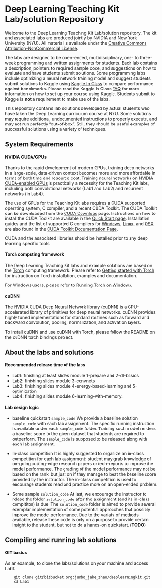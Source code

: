 # Deep Learning Teaching Kit Lab/solution Repository

Welcome to the Deep Learning Teaching Kit Lab/solution repository. The kit and associated labs are produced jointly by NVIDIA and New York University (NYU).  All material is available under the [Creative Commons Attribution-NonCommercial License](http://creativecommons.org/licenses/by-nc/4.0/).

The labs are designed to be open-ended, multidisciplinary, one- to three-week programming and written assignments for students. Each lab contains a description, pointers to required sample code, and suggestions on how to evaluate and have students submit solutions. Some programming labs include optimizing a neural network training model and suggest students submit solutions to Kaggle using [Kaggle In Class](https://inclass.kaggle.com/) to compare performance against benchmarks. Please read the Kaggle In Class [FAQ](https://www.kaggle.com/wiki/KaggleInClass) for more information on how to set up your course using Kaggle. Students submit to Kaggle is **not** a requirement to make use of the labs.

This repository contains lab solutions developed by actual students who have taken the Deep Learning curriculum course at NYU. Some solutions may require additional, undocumented instructions to properly execute, and may not run perfectly “out-of-box”. Still, they should be useful examples of successful solutions using a variety of techniques.

## System Requirements

#### NVIDIA CUDA/GPUs

Thanks to the rapid development of modern GPUs, training deep networks in a large-scale, data-driven context becomes more and more affordable in terms of both time and resource cost.
Training neural networks on [NVIDIA CUDA-enabled GPUs](https://developer.nvidia.com/cuda-gpus) is practically a necessity for the Teaching Kit labs, including both convolutional networks (Lab1 and Lab2) and recurrent networks (in Lab4).

The use of GPUs for the Teaching Kit labs requires a CUDA supported operating system, C compiler, and a recent CUDA Toolkit. The CUDA Toolkit can be downloaded
from the [CUDA Download](https://developer.nvidia.com/cuda-downloads) page. Instructions on how to install the CUDA Toolkit are available in the
[Quick Start page](http://docs.nvidia.com/cuda/cuda-quick-start-guide/index.html). Installation guides and the list of supported C compilers for [Windows](http://docs.nvidia.com/cuda/cuda-installation-guide-microsoft-windows/index.html), [Linux](http://docs.nvidia.com/cuda/cuda-installation-guide-linux/index.html), and
[OSX](http://docs.nvidia.com/cuda/cuda-installation-guide-mac-os-x/index.html) are also found in the [CUDA Toolkit Documentation Page](http://docs.nvidia.com/cuda/index.html).

CUDA and the associated libraries should be installed prior to any deep learning specific tools.

#### Torch computing framework
    
The Deep Learning Teaching Kit labs and example solutions are based on the [Torch](http://torch.ch) computing framework. Please refer to [Getting started with Torch](http://torch.ch/docs/getting-started.html) for instruction on Torch installation, examples and documentation.

For Windows users, please refer to [Running Torch on Windows](https://github.com/torch/torch7/wiki/Windows#using-a-virtual-machine).

#### cuDNN

The NVIDIA CUDA Deep Neural Network library (cuDNN) is a GPU-accelerated library of primitives for deep neural networks. cuDNN provides highly tuned implementations for standard routines such as forward and backward convolution, pooling, normalization, and activation layers.

To install cuDNN and use cuDNN with Torch, please follow the README on the [cuDNN torch bindings](https://github.com/soumith/cudnn.torch) project.

## About the labs and solutions

#### Recommended release time of the labs
* Lab1: finishing at least slides module 1-prepare and 2-dl-basics
* Lab2: finishing slides module 3-convnets
* Lab3: finishing slides module 4-energy-based-learning and 5-optimization
* Lab4: finishing slides module 6-learning-with-memory.


#### Lab design logic
- baseline quickstart `sample_code`
We provide a baseline solution `sample_code` with each lab assignment. The specific running instruction is available under each `sample_code` folder. Training such model renders a baseline score to the given dataset that students are required to outperform. The `sample_code` is supposed to be released along with each lab assignment.

- In-class competition
It is highly suggested to organize an in-class competition for each lab assignment: student may grab knowledge of on-going cutting-edge research papers or tech-reports to improve the model performance.
The grading of the model performance may not be based on the rank, but just on if they manage to beat the baseline score provided by the instructor.
The in-class competition is used to encourage students read and practice more on an open-ended problem.

- Some sample `solution_code`
At last, we encourage the instructor to relase the folder `solution_code` after the assignment (and its in-class compititon) is due. 
The `solution_code` folder is aimed to provide several exemplar implementation of some potential approaches that possibly improve the model performance. Due to the variaty of methods available, release these code is only on a purpose to provide certain insight to the student, but not to do a hands-on quickstart. (**TODO**)

## Compiling and running lab solutions

#### GIT basics

As an example, to clone the labs/solutions on your machine and access Lab1:
```
    git clone git@bitbucket.org:junbo_jake_zhao/deeplearningkit.git
    cd Lab1
```
